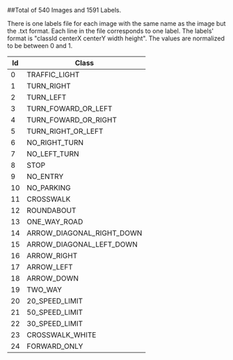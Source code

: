 ##Total of 540 Images and 1591 Labels.

There is one labels file for each image with the same name as the image but the .txt format. Each line in the file corresponds to one label.
The labels' format is "classId centerX centerY width height". The values are normalized to be between 0 and 1.

Id    | Class
----- | -----
0     | TRAFFIC_LIGHT
1     | TURN_RIGHT
2     | TURN_LEFT
3     | TURN_FOWARD_OR_LEFT
4     | TURN_FOWARD_OR_RIGHT
5     | TURN_RIGHT_OR_LEFT
6     | NO_RIGHT_TURN
7     | NO_LEFT_TURN
8     | STOP
9     | NO_ENTRY
10    | NO_PARKING
11    | CROSSWALK
12    | ROUNDABOUT
13    | ONE_WAY_ROAD
14    | ARROW_DIAGONAL_RIGHT_DOWN
15    | ARROW_DIAGONAL_LEFT_DOWN
16    | ARROW_RIGHT
17    | ARROW_LEFT
18    | ARROW_DOWN
19    | TWO_WAY
20    | 20_SPEED_LIMIT
21    | 50_SPEED_LIMIT
22    | 30_SPEED_LIMIT
23    | CROSSWALK_WHITE
24    | FORWARD_ONLY
